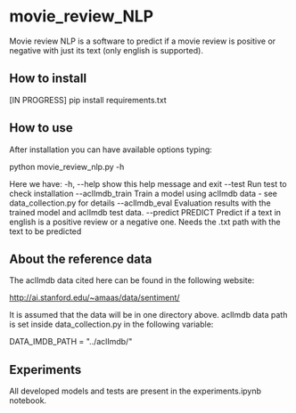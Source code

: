 # movie_review_NLP

Movie review NLP is a software to predict if a movie review is positive or negative with
just its text (only english is supported).

## How to install

[IN PROGRESS] pip install requirements.txt

## How to use

After installation you can have available options typing:

python movie_review_nlp.py -h

Here we have:
  -h, --help         show this help message and exit
  --test             Run test to check installation
  --aclImdb_train    Train a model using aclImdb data - see data_collection.py
                     for details
  --aclImdb_eval     Evaluation results with the trained model and aclImdb
                     test data.
  --predict PREDICT  Predict if a text in english is a positive review or a
                     negative one. Needs the .txt path with the text to be
                     predicted

## About the reference data

The aclImdb data cited here can be found in the following website:

http://ai.stanford.edu/~amaas/data/sentiment/

It is assumed that the data will be in one directory above.
aclImdb data path is set inside data_collection.py in the following variable:

DATA_IMDB_PATH = "../aclImdb/"

## Experiments

All developed models and tests are present in the experiments.ipynb notebook.
